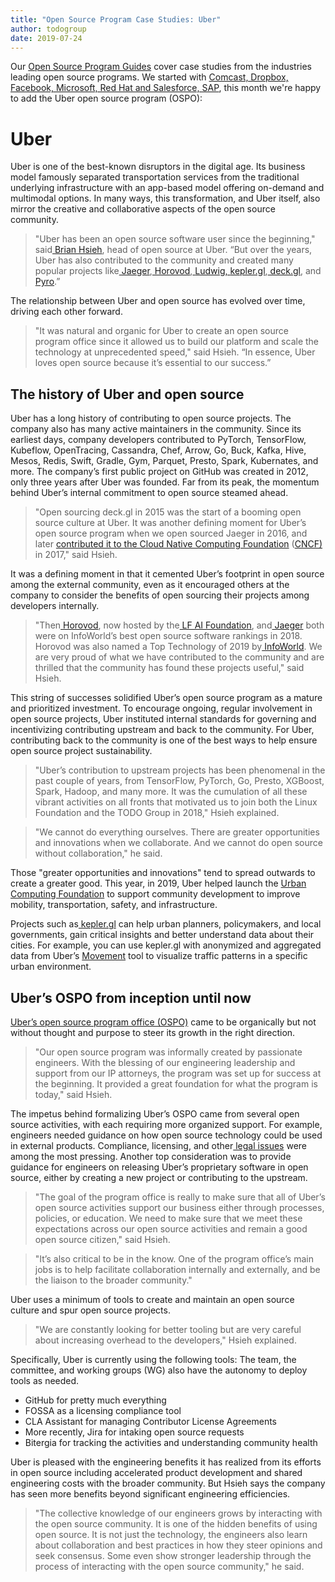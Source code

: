 ```yaml
---
title: "Open Source Program Case Studies: Uber"
author: todogroup
date: 2019-07-24
---
```


Our [Open Source Program Guides](http://todogroup.org/blog/open-source-guides/) cover case studies from the industries leading open source programs. We started with [Comcast, Dropbox, Facebook, Microsoft, Red Hat and Salesforce, SAP](https://github.com/todogroup/todogroup.github.io/tree/master/content/en/guides/casestudies), this month we're happy to add the Uber open source program (OSPO):

# Uber
Uber is one of the best-known disruptors in the digital age. Its business model famously separated transportation services from the traditional underlying infrastructure with an app-based model offering on-demand and multimodal options. In many ways,  this transformation, and Uber itself, also mirror the creative and collaborative aspects of the open source community.

> "Uber has been an open source software user since the beginning," said[ Brian Hsieh](https://www.linkedin.com/in/briankhsieh/), head of open source at Uber. “But over the years, Uber has also contributed to the community and created many popular projects like[ Jaeger](https://www.jaegertracing.io/),[ Horovod](https://github.com/horovod/horovod),[ ](https://kepler.gl/)[Ludwig](http://ludwig.ai)[, ](https://kepler.gl/)[kepler.gl](https://kepler.gl/),[ deck.gl](https://deck.gl/#/), and[ Pyro](https://pyro.ai/).”

The relationship between Uber and open source has evolved over time, driving each other forward.

> "It was natural and organic for Uber to create an open source program office since it allowed us to build our platform and scale the technology at unprecedented speed," said Hsieh. “In essence, Uber loves open source because it’s essential to our success.” 

## The history of Uber and open source

Uber has a long history of contributing to open source projects. The company also has many active maintainers in the community. Since its earliest days, company developers contributed to PyTorch, TensorFlow, Kubeflow, OpenTracing, Cassandra, Chef, Arrow, Go, Buck, Kafka, Hive, Mesos, Redis, Swift, Gradle, Gym, Parquet, Presto, Spark, Kubernates, and more. The company’s first public project on GitHub was created in 2012, only three years after  Uber was founded. Far from its peak, the momentum behind Uber’s internal commitment to open source steamed ahead.

> "Open sourcing deck.gl in 2015 was the start of a booming open source culture at Uber. It was another defining moment for Uber’s open source program when we open sourced Jaeger in 2016, and later [contributed it to the Cloud Native Computing Foundation](https://www.cncf.io/blog/2017/09/13/cncf-hosts-jaeger/) ([CNCF) ](https://www.cncf.io/blog/2017/09/13/cncf-hosts-jaeger/)in 2017," said Hsieh.

It was a defining moment in that it cemented Uber’s footprint in open source among the external community, even as it encouraged others at the company to consider the benefits of open sourcing their projects among developers internally.

> "Then[ Horovod](http://horovod.ai/), now hosted by the[ LF AI Foundation](https://www.linuxfoundation.org/press-release/2018/12/lf-deep-learning-welcomes-horovod-distributed-training-framework-as-newest-project/), and[ Jaeger](https://jaegertracing.io/) both were on InfoWorld’s best open source software rankings in 2018. Horovod was also named a Top Technology of 2019 by[ InfoWorld](https://www.infoworld.com/article/3336072/infoworlds-2019-technology-of-the-year-award-winners.html). We are very proud of what we have contributed to the community and are thrilled that the community has found these projects useful," said Hsieh.

This string of successes solidified Uber’s open source program as a mature and prioritized investment. To encourage ongoing, regular involvement in open source projects, Uber instituted internal standards for governing and incentivizing contributing upstream and back to the community. For Uber, contributing back to the community is one of the best ways to help ensure open source project sustainability.

> "Uber’s contribution to upstream projects has been phenomenal in the past couple of years, from TensorFlow, PyTorch, Go, Presto, XGBoost, Spark, Hadoop, and many more. It was the cumulation of all these vibrant activities on all fronts that motivated us to join both the Linux Foundation and the TODO Group in 2018," Hsieh explained.

> "We cannot do everything ourselves. There are greater opportunities and innovations when we collaborate. And we cannot do open source without collaboration," he said.

Those "greater opportunities and innovations" tend to spread outwards to create a greater good. This year, in 2019, Uber helped launch the  [Urban Computing Foundation](https://uc.foundation/announcement/2019/05/07/linux-foundation-supports-community-development-to-improve-mobility-transportation-safety-and-infrastructure-with-new-urban-computing-foundation/) to support community development to improve mobility, transportation, safety, and infrastructure.

Projects such as[ kepler.gl](https://kepler.gl/) can help urban planners, policymakers, and local governments, gain critical insights and better understand data about their cities. For example, you can use kepler.gl with anonymized and aggregated data from Uber’s [Movement](https://movement.uber.com/?lang=en-US) tool to visualize traffic patterns in a specific urban environment.

## Uber’s OSPO from inception until now

[Uber’s open source program office (OSPO)](https://opensource.uber.com) came to be organically but not without thought and purpose to steer its growth in the right direction.

> "Our open source program was informally created by passionate engineers. With the blessing of our engineering leadership and support from our IP attorneys, the program was set up for success at the beginning. It provided a great foundation for what the program is today," said Hsieh.

The impetus behind formalizing Uber’s OSPO came from several open source activities, with each requiring more organized support. For example, engineers needed guidance on how open source technology could be used in external products. Compliance, licensing, and other[ legal issues](https://opensource.guide/legal/) were among the most pressing. Another top consideration was to provide guidance for engineers on releasing Uber’s proprietary software in open source, either by creating a new project or contributing to the upstream.

> "The goal of the program office is really to make sure that all of Uber’s open source activities support our business either through processes, policies, or education. We need to make sure that we meet these expectations across our open source activities and remain a good open source citizen," said Hsieh.

> "It’s also critical to be in the know. One of the program office’s main jobs is to help facilitate collaboration internally and externally, and be the liaison to the broader community." 

Uber uses a minimum of tools to create and maintain an open source culture and spur open source projects.

> "We are constantly looking for better tooling but are very careful about increasing overhead to the developers," Hsieh explained.

Specifically, Uber is currently using the following tools:  The team, the committee, and working groups (WG) also have the autonomy to deploy tools as needed.

* GitHub for pretty much everything
* FOSSA as a licensing compliance tool 
* CLA Assistant for managing Contributor License Agreements 
* More recently, Jira for intaking open source requests 
* Bitergia for tracking the activities and understanding community health


Uber is pleased with the engineering benefits it has realized from its efforts in open source including accelerated product development and shared engineering costs with the broader community. But Hsieh says the company has seen more benefits beyond significant engineering efficiencies.

> "The collective knowledge of our engineers grows by interacting with the open source community. It is one of the hidden benefits of using open source. It is not just the technology, the engineers also learn about collaboration and best practices in how they steer opinions and seek consensus. Some even show stronger leadership through the process of interacting with the open source community," he said. 